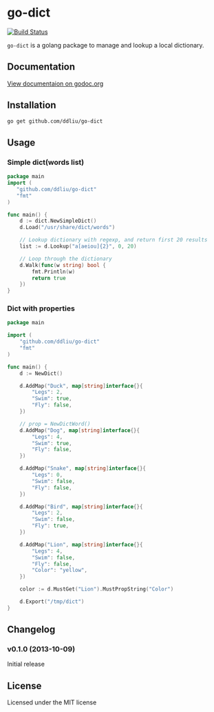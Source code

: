 # go-dict

[![Build Status](https://travis-ci.org/ddliu/go-dict.png?branch=master)](https://travis-ci.org/ddliu/go-dict)

`go-dict` is a golang package to manage and lookup a local dictionary.

## Documentation

[View documentaion on godoc.org](http://godoc.org/github.com/ddliu/go-dict)

## Installation

```bash
go get github.com/ddliu/go-dict
```

## Usage

### Simple dict(words list)

```go
package main
import (
   "github.com/ddliu/go-dict" 
   "fmt"
)

func main() {
    d := dict.NewSimpleDict()
    d.Load("/usr/share/dict/words")

    // Lookup dictionary with regexp, and return first 20 results
    list := d.Lookup("a[aeiou]{2}", 0, 20)

    // Loop through the dictionary
    d.Walk(func(w string) bool {
        fmt.Println(w)
        return true
    })
}
```

### Dict with properties

```go
package main

import (
    "github.com/ddliu/go-dict"
    "fmt"
)

func main() {
    d := NewDict()

    d.AddMap("Duck", map[string]interface{}{
        "Legs": 2,
        "Swim": true,
        "Fly": false,
    })

    // prop = NewDictWord()
    d.AddMap("Dog", map[string]interface{}{
        "Legs": 4,
        "Swim": true,
        "Fly": false,
    })

    d.AddMap("Snake", map[string]interface{}{
        "Legs": 0,
        "Swim": false,
        "Fly": false,
    })

    d.AddMap("Bird", map[string]interface{}{
        "Legs": 2,
        "Swim": false,
        "Fly": true,
    })

    d.AddMap("Lion", map[string]interface{}{
        "Legs": 4,
        "Swim": false,
        "Fly": false,
        "Color": "yellow",
    })

    color := d.MustGet("Lion").MustPropString("Color")

    d.Export("/tmp/dict")
}
```

## Changelog

### v0.1.0 (2013-10-09)

Initial release

## License

Licensed under the MIT license